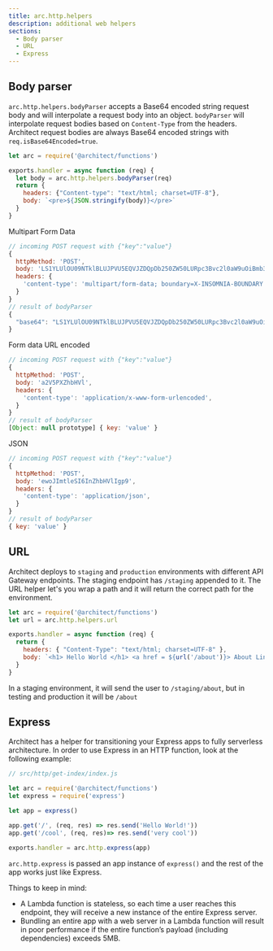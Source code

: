 ```yaml
---
title: arc.http.helpers
description: additional web helpers
sections:
  - Body parser
  - URL
  - Express
---
```


## Body parser

`arc.http.helpers.bodyParser` accepts a Base64 encoded string request body and will interpolate a request body into an object. `bodyParser` will interpolate request bodies based on `Content-Type` from the headers. Architect request bodies are always Base64 encoded strings with `req.isBase64Encoded=true`.

```js
let arc = require('@architect/functions')

exports.handler = async function (req) {
  let body = arc.http.helpers.bodyParser(req)
  return {
    headers: {"Content-type": "text/html; charset=UTF-8"},    
    body: `<pre>${JSON.stringify(body)}</pre>`
  }
}
```

Multipart Form Data
```js
// incoming POST request with {"key":"value"}
{
  httpMethod: 'POST',
  body: 'LS1YLUlOU09NTklBLUJPVU5EQVJZDQpDb250ZW50LURpc3Bvc2l0aW9uOiBmb3JtLWRhdGE7IG5hbWU9ImtleSINCg0KdmFsdWUNCi0tWC1JTlNPTU5JQS1CT1VOREFSWS0tDQo=',
  headers: {
    'content-type': 'multipart/form-data; boundary=X-INSOMNIA-BOUNDARY',
  }
}
// result of bodyParser
{
  "base64": "LS1YLUlOU09NTklBLUJPVU5EQVJZDQpDb250ZW50LURpc3Bvc2l0aW9uOiBmb3JtLWRhdGE7IG5hbWU9ImtleSINCg0KdmFsdWUNCi0tWC1JTlNPTU5JQS1CT1VOREFSWS0tDQo="
}
```

Form data URL encoded
```js
// incoming POST request with {"key":"value"}
{
  httpMethod: 'POST',
  body: 'a2V5PXZhbHVl',
  headers: {
    'content-type': 'application/x-www-form-urlencoded',
  }
}
// result of bodyParser
[Object: null prototype] { key: 'value' }
```

JSON
```js
// incoming POST request with {"key":"value"}
{
  httpMethod: 'POST',
  body: 'ewoJImtleSI6InZhbHVlIgp9',
  headers: {
    'content-type': 'application/json',
  }
}
// result of bodyParser
{ key: 'value' }
```


## URL

Architect deploys to `staging` and `production` environments with different API Gateway endpoints. The staging endpoint has `/staging` appended to it. The URL helper let's you wrap a path and it will return the correct path for the environment. 

```js
let arc = require('@architect/functions')
let url = arc.http.helpers.url

exports.handler = async function (req) {
  return {
    headers: { "Content-Type": "text/html; charset=UTF-8" },
    body: `<h1> Hello World </h1> <a href = ${url('/about')}> About Link</a>`
  }
}
```
In a staging environment, it will send the user to `/staging/about`, but in testing and production it will be `/about`

## Express

Architect has a helper for transitioning your Express apps to fully serverless architecture. In order to use Express in an HTTP function, look at the following example: 

```js
// src/http/get-index/index.js

let arc = require('@architect/functions')
let express = require('express')

let app = express()

app.get('/', (req, res) => res.send('Hello World!'))
app.get('/cool', (req, res)=> res.send('very cool'))

exports.handler = arc.http.express(app)
```
`arc.http.express` is passed an app instance of `express()` and the rest of the app works just like Express. 

Things to keep in mind: 

- A Lambda function is stateless, so each time a user reaches this endpoint, they will receive a new instance of the entire Express server.
- Bundling an entire app with a web server in a Lambda function will result in poor performance if the entire function’s payload (including dependencies) exceeds 5MB.
